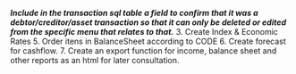 ***Include in the transaction sql table a field to confirm that it was a debtor/creditor/asset transaction so that it can only be deleted or edited from the specific menu that relates to that.***
3. Create Index & Economic Rates
5. Order itens in BalanceSheet according to CODE
6. Create forecast for cashflow.
7. Create an export function for income, balance sheet and other reports as an html for later consultation.